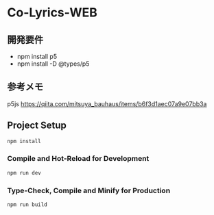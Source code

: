 # Co-Lyrics-WEB


## 開発要件

- npm install p5
- npm install -D @types/p5

## 参考メモ
p5js 
https://qiita.com/mitsuya_bauhaus/items/b6f3d1aec07a9e07bb3a


## Project Setup

```sh
npm install
```

### Compile and Hot-Reload for Development

```sh
npm run dev
```

### Type-Check, Compile and Minify for Production

```sh
npm run build
```
